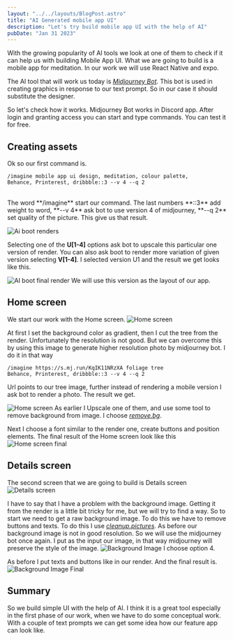 ```yaml
---
layout: "../../layouts/BlogPost.astro"
title: "AI Generated mobile app UI"
description: "Let's try build mobile app UI with the help of AI"
pubDate: "Jan 31 2023"
---
```


With the growing popularity of AI tools we look at one of them to check if it can help us with building Mobile App UI. What we are going to build is a mobile app for meditation.
In our work we will use React Native and expo.

The AI tool that will work us today is _[Midjourney Bot](https://midjourney.com/home)_. This bot is used in creating graphics in response to our text prompt. So in our case it should substitute the designer.

So let's check how it works. Midjourney Bot works in Discord app. After login and granting access you can start and type commands. You can test it for free.

## Creating assets

Ok so our first command is.

    /imagine mobile app ui design, meditation, colour palette,
    Behance, Printerest, dribbble::3 --v 4 --q 2

<br />
The word **/imagine** start our command. The last numbers **::3** add weight to word,
**--v 4** ask bot to use version 4 of midjourney, **--q 2** set quality of the picture.
This give us that result.

![Ai boot renders](/assets/posts/aiGeneratedMobileApp/1.png)

Selecting one of the **U[1-4]** options ask bot to upscale this particular one version of render. You can also ask boot to render more variation of given version selecting **V[1-4]**. I selected version U1 and the result we get looks like this.

![AI boot final render](/assets/posts/aiGeneratedMobileApp/2.png)
We will use this version as the layout of our app.

## Home screen

We start our work with the Home screen.
![Home screen](/assets/posts/aiGeneratedMobileApp/3.png)

At first I set the background color as gradient, then I cut the tree from the render. Unfortunately the resolution is not good. But we can overcome this by using this image to generate
higher resolution photo by midjourney bot. I do it in that way

    /imagine https://s.mj.run/KqIK11NRzXA foliage tree
    Behance, Printerest, dribbble::3 --v 4 --q 2

Url points to our tree image, further instead of rendering a mobile version I ask bot to render a photo. The result we get.

![Home screen](/assets/posts/aiGeneratedMobileApp/4.png)
As earlier I Upscale one of them, and use some tool to remove background from image. I choose _[remove.bg](https://www.remove.bg/upload)_.

Next I choose a font similar to the render one, create buttons and position elements. The final result of the Home screen look like this
![Home screen final](/assets/posts/aiGeneratedMobileApp/5.png)

## Details screen

The second screen that we are going to build is Details screen
![Details screen](/assets/posts/aiGeneratedMobileApp/6.png)

I have to say that I have a problem with the background image. Getting it from the render is a little bit tricky for me, but we will try to find a way.
So to start we need to get a raw background image. To do this we have to remove buttons and texts. To do this I use _[cleanup.pictures](https://cleanup.pictures/)_.
As before our background image is not in good resolution. So we will use the midjourney bot once again.
I put as the input our image, in that way midjourney will preserve the style of the image.
![Background Image](/assets/posts/aiGeneratedMobileApp/7.png)
I choose option 4.

As before I put texts and buttons like in our render. And the final result is.
![Background Image Final](/assets/posts/aiGeneratedMobileApp/8.png)

## Summary

So we build simple UI with the help of AI. I think it is a great tool especially in the first phase of our work, when we have to do some conceptual work. With a couple of text prompts we can get some idea how our feature app can look like.
